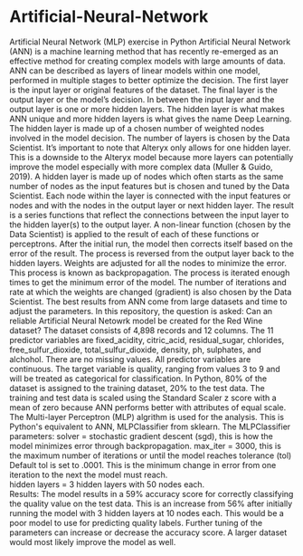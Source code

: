 # Artificial-Neural-Network
Artificial Neural Network (MLP) exercise in Python
Artificial Neural Network (ANN) is a machine learning method that has recently re-emerged as an effective method for creating complex models with large amounts of data.  ANN can be described as layers of linear models within one model, performed in multiple stages to better optimize the decision.  The first layer is the input layer or original features of the dataset.  The final layer is the output layer or the model’s decision.  In between the input layer and the output layer is one or more hidden layers.  The hidden layer is what makes ANN unique and more hidden layers is what gives the name Deep Learning. The hidden layer is made up of a chosen number of weighted nodes involved in the model decision.  The number of layers is chosen by the Data Scientist.  It’s important to note that Alteryx only allows for one hidden layer.  This is a downside to the Alteryx model because more layers can potentially improve the model especially with more complex data (Muller & Guido, 2019). 
	A hidden layer is made up of nodes which often starts as the same number of nodes as the input features but is chosen and tuned by the Data Scientist.  Each node within the layer is connected with the input features or nodes and with the nodes in the output layer or next hidden layer.  The result is a series functions that reflect the connections between the input layer to the hidden layer(s) to the output layer.  A non-linear function (chosen by the Data Scientist) is applied to the result of each of these functions or perceptrons. 
	After the initial run, the model then corrects itself based on the error of the result.  The process is reversed from the output layer back to the hidden layers.  Weights are adjusted for all the nodes to minimize the error.  This process is known as backpropagation.  The process is iterated enough times to get the minimum error of the model.  The number of iterations and rate at which the weights are changed (gradient) is also chosen by the Data Scientist.  The best results from ANN come from large datasets and time to adjust the parameters. 
  In this repository, the question is asked: Can an reliable Artificial Neural Netowrk model be created for the Red Wine dataset?  The dataset consists of 4,898 records and 12 columns.  The 11 predictor variables are fixed_acidity, citric_acid, residual_sugar, chlorides, free_sulfur_dioxide, total_sulfur_dioxide, density, ph, sulphates, and alchohol.  There are no missing values. All predictor variables are continuous.  The target variable is quality, ranging from values 3 to 9 and will be treated as categorical for classification.
  In Python, 80% of the dataset is assigned to the training dataset, 20% to the test data.  The training and test data is scaled using the Standard Scaler z score with a mean of zero because ANN performs better with attributes of equal scale.  The Multi-layer Perceptron (MLP) algrithm is used for the analysis.  This is Python's equivalent to ANN, MLPClassifier from sklearn.
  The MLPClassifier parameters: solver = stochastic gradient descent (sgd), this is how the model minimizes error through backpropagation.
                                max_iter = 3000, this is the maximum number of iterations or until the model reaches tolerance (tol) Default tol is set to .0001.  This is the minimum change in error from one iteration to the next the model must reach.  
                                hidden layers = 3 hidden layers with 50 nodes each.  
  Results: The model results in a 59% accuracy score for correctly classifying the quality value on the test data.  This is an increase from 56% after initially running the model with 3 hidden layers at 10 nodes each.  This would be a poor model to use for predicting quality labels.  Further tuning of the parameters can increase or decrease the accuracy score.  A larger dataset would most likely improve the model as well. 
